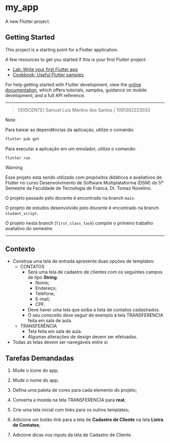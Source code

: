 # my_app

A new Flutter project.

## Getting Started

This project is a starting point for a Flutter application.

A few resources to get you started if this is your first Flutter project:

- [Lab: Write your first Flutter app](https://docs.flutter.dev/get-started/codelab)
- [Cookbook: Useful Flutter samples](https://docs.flutter.dev/cookbook)

For help getting started with Flutter development, view the
[online documentation](https://docs.flutter.dev/), which offers tutorials,
samples, guidance on mobile development, and a full API reference.

***

> [!DISCENTE]
> Samuel Luiz Martins dos Santos | 1091392223033

> [!NOTE]
> Para baixar as dependências da aplicação, utilize o comando:
> ```bash
> flutter pub get
> ```
> 
> Para executar a aplicação em um emulador, utilize o comando:
> ```
> flutter run
> ```

> [!WARNING]
> Esse projeto esta sendo utilizado com propósitos didáticos e avaliativos de Flutter no curso Desenvolvimento de Software Multiplataforma (DSM) do 5º Semestre da Faculdade de Tecnologia de Franca, Dr. Tomaz Novelino.
>
> O projeto passado pelo docente é encontrado na branch `main`.
>
> O projeto de estudos desenvolvido pelo discente é encontrado na branch `studant_script`.
>
> O projeto nesta branch (`first_class_task`) compõe o primeiro trabalho avaliativo do semestre.

***

## Contexto

- Construa uma tela de entrada apresente duas opções de templates:
    - CONTATOS
        - Será uma tela de cadastro de clientes com os seguintes campos de tipo **String**:
            - Nome;
            - Endereço;
            - Telefone;
            - E-mail;
            - CPF.
        - Deve haver uma tela que exiba a lista de contatos cadastrados.
        - O seu consceito deve seguir de exemplo a tela TRANSFERENCIA feita em sala de aula.
    - TRANSFERÊNCIA
        - Tela feita em sala de aula.
        - Algumas alterações de design devem ser efetuadas.
- Todas as telas devem ser navegáveis entre si.

## Tarefas Demandadas

1. Mude o ícone do app;

2. Mude o nome do app;

3. Defina uma paleta de cores para cada elemento do projeto;

4. Converta a moeda na tela TRANSFERENCIA para **real**;

5. Crie uma tela inicial com links para os outros templates;

6. Adicione um botão-link para a tela de **Cadastro de Cliente** na tela **Listra de Contatos**;

7. Adicione dicas nos inputs da tela de Cadastro de Cliente.